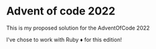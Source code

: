 # Advent of code 2022

This is my proposed solution for the AdventOfCode 2022

I've chose to work with Ruby :diamonds: for this edition!

